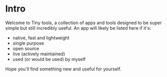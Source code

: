 # Intro

Welcome to Tiny tools, a collection of apps and tools designed to be super simple but still incredibly useful. An app will likely be listed here if it's:

- native, fast and lightweight
- single purpose
- open source
- live (actively maintained)
- used (or would be used) by myself

Hope you'll find something new and useful for yourself.
